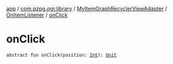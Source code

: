 [app](../../../index.md) / [com.pzpg.ogr.library](../../index.md) / [MyItemGraphRecyclerViewAdapter](../index.md) / [OnItemListener](index.md) / [onClick](./on-click.md)

# onClick

`abstract fun onClick(position: `[`Int`](https://kotlinlang.org/api/latest/jvm/stdlib/kotlin/-int/index.html)`): `[`Unit`](https://kotlinlang.org/api/latest/jvm/stdlib/kotlin/-unit/index.html)